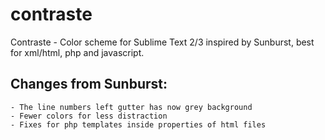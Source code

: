 # contraste
Contraste - Color scheme for Sublime Text 2/3 inspired by Sunburst, best for xml/html, php and javascript.

## Changes from Sunburst:
    
    - The line numbers left gutter has now grey background
    - Fewer colors for less distraction
    - Fixes for php templates inside properties of html files
    
